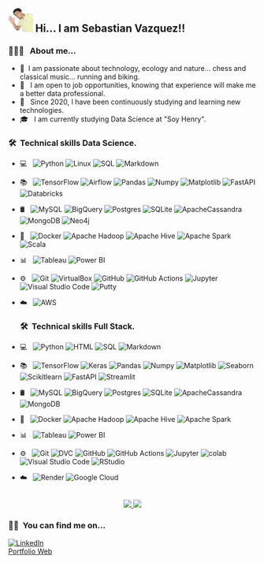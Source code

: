 <h2> <img width=50px height=50px alt="Web" src="sebita.png"> Hi... I am Sebastian Vazquez!!</h2>

<h3> 👨🏻‍💻 &nbsp; About me...  </h3>

- 🔭 &nbsp;I am passionate about technology, ecology and nature... chess and classical music... running and biking.
- 💼 &nbsp; I am open to job opportunities, knowing that experience will make me a better data professional.
- 🌱 &nbsp; Since 2020, I have been continuously studying and learning new technologies.
- 🎓 &nbsp; I am currently studying Data Science at "Soy Henry". 

<h3> 🛠 &nbsp;Technical skills Data Science.</h3>

- 💻 &nbsp;
  ![Python](https://img.shields.io/badge/-Python-333333?style=flat&logo=python)
  ![Linux](https://img.shields.io/badge/-Linux-333333?style=flat&logo=linux)
  ![SQL](https://img.shields.io/badge/-SQL-333333?style=flat&logo=sql)
  ![Markdown](https://img.shields.io/badge/-Markdown-333333?style=flat&logo=markdown)
- 📚 &nbsp;
  ![TensorFlow](https://img.shields.io/badge/-TensorFlow-333333?style=flat&logo=tensorflow)
  ![Airflow](https://img.shields.io/badge/-Airflow-333333?style=flat&logo=airflow)
  ![Pandas](https://img.shields.io/badge/-Pandas-333333?style=flat&logo=pandas)
  ![Numpy](https://img.shields.io/badge/-Numpy-333333?style=flat&logo=numpy)
  ![Matplotlib](https://img.shields.io/badge/-Matplotlib-333333?style=flat&logo=matplotlib)
  ![FastAPI](https://img.shields.io/badge/-FastAPI-333333?style=flat&logo=fastapi)
  ![Databricks](https://img.shields.io/badge/-Databricks-333333?style=flat&logo=databricks)
- 🛢 &nbsp;
  ![MySQL](https://img.shields.io/badge/-MySQL-333333?style=flat&logo=MySQL)
  ![BigQuery](https://img.shields.io/badge/-BigQuery-333333?style=flat&logo=bigquery)
  ![Postgres](https://img.shields.io/badge/-Postgres-333333?style=flat&logo=postgresql)
  ![SQLite](https://img.shields.io/badge/-SQLite-333333?style=flat&logo=sqlite)
  ![ApacheCassandra](https://img.shields.io/badge/-Cassandra-333333?style=flat&logo=apache-cassandra&logoColor=white)
  ![MongoDB](https://img.shields.io/badge/-MongoDB-333333?style=flat&logo=mongodb)
  ![Neo4j](https://img.shields.io/badge/-Neo4j-333333?style=flat&logo=neo4j)
- 🔧 &nbsp;
  ![Docker](https://img.shields.io/badge/-Docker-333333?style=flat&logo=docker)
  ![Apache Hadoop](https://img.shields.io/badge/-Apache%20Hadoop-333333?style=flat&logo=apache-hadoop)
  ![Apache Hive](https://img.shields.io/badge/-Apache%20Hive-333333?style=flat&logo=apache-hive)
  ![Apache Spark](https://img.shields.io/badge/-Apache%20Spark-333333?style=flat&logo=apache-spark)
  ![Scala](https://img.shields.io/badge/-Scala-333333?style=flat&logo=scala)
- 📊 &nbsp;
  ![Tableau](https://img.shields.io/badge/-Tableau-333333?style=flat&logo=tableau)
  ![Power BI](https://img.shields.io/badge/-Power%20BI-333333?style=flat&logo=powerbi)
- ⚙️ &nbsp;
  ![Git](https://img.shields.io/badge/-Git-333333?style=flat&logo=git)
  ![VirtualBox](https://img.shields.io/badge/-VirtualBox-333333?style=flat&logo=VirtualBox)
  ![GitHub](https://img.shields.io/badge/-GitHub-333333?style=flat&logo=github)
  ![GitHub Actions](https://img.shields.io/badge/-GitHub%20Actions-333333?style=flat&logo=githubactions)
  ![Jupyter](https://img.shields.io/badge/-Jupyter-333333?style=flat&logo=jupyter)
  ![Visual Studio Code](https://img.shields.io/badge/-Visual%20Studio%20Code-333333?style=flat&logo=visual-studio-code&logoColor=007ACC)
  ![Putty](https://img.shields.io/badge/-Putty-333333?style=flat&logo=putty)
- ☁️ &nbsp;
  ![AWS](https://img.shields.io/badge/-AWS-333333?style=flat&logo=AWS)

  <h3> 🛠 &nbsp;Technical skills Full Stack.</h3>

- 💻 &nbsp;
  ![Python](https://img.shields.io/badge/-Python-333333?style=flat&logo=python)
  ![HTML](https://img.shields.io/badge/-HTML-333333?style=flat&logo=HTML)
  ![SQL](https://img.shields.io/badge/-SQL-333333?style=flat&logo=sql)
  ![Markdown](https://img.shields.io/badge/-Markdown-333333?style=flat&logo=markdown)
- 📚 &nbsp;
  ![TensorFlow](https://img.shields.io/badge/-TensorFlow-333333?style=flat&logo=tensorflow)
  ![Keras](https://img.shields.io/badge/-Keras-333333?style=flat&logo=keras)
  ![Pandas](https://img.shields.io/badge/-Pandas-333333?style=flat&logo=pandas)
  ![Numpy](https://img.shields.io/badge/-Numpy-333333?style=flat&logo=numpy)
  ![Matplotlib](https://img.shields.io/badge/-Matplotlib-333333?style=flat&logo=matplotlib)
  ![Seaborn](https://img.shields.io/badge/-Seaborn-333333?style=flat&logo=seaborn)
  ![Scikitlearn](https://img.shields.io/badge/-Scikitlearn-333333?style=flat&logo=scikitlearn)
  ![FastAPI](https://img.shields.io/badge/-FastAPI-333333?style=flat&logo=fastapi)
  ![Streamlit](https://img.shields.io/badge/-Streamlit-333333?style=flat&logo=streamlit)
- 🛢 &nbsp;
  ![MySQL](https://img.shields.io/badge/-MySQL-333333?style=flat&logo=MySQL)
  ![BigQuery](https://img.shields.io/badge/-BigQuery-333333?style=flat&logo=bigquery)
  ![Postgres](https://img.shields.io/badge/-Postgres-333333?style=flat&logo=postgresql)
  ![SQLite](https://img.shields.io/badge/-SQLite-333333?style=flat&logo=sqlite)
  ![ApacheCassandra](https://img.shields.io/badge/-Cassandra-333333?style=flat&logo=apache-cassandra&logoColor=white)
  ![MongoDB](https://img.shields.io/badge/-MongoDB-333333?style=flat&logo=mongodb)
- 🔧 &nbsp;
  ![Docker](https://img.shields.io/badge/-Docker-333333?style=flat&logo=docker)
  ![Apache Hadoop](https://img.shields.io/badge/-Apache%20Hadoop-333333?style=flat&logo=apache-hadoop)
  ![Apache Hive](https://img.shields.io/badge/-Apache%20Hive-333333?style=flat&logo=apache-hive)
  ![Apache Spark](https://img.shields.io/badge/-Apache%20Spark-333333?style=flat&logo=apache-spark)
- 📊 &nbsp;
  ![Tableau](https://img.shields.io/badge/-Tableau-333333?style=flat&logo=tableau)
  ![Power BI](https://img.shields.io/badge/-Power%20BI-333333?style=flat&logo=powerbi)
- ⚙️ &nbsp;
  ![Git](https://img.shields.io/badge/-Git-333333?style=flat&logo=git)
  ![DVC](https://img.shields.io/badge/-DVC-333333?style=flat&logo=dvc)
  ![GitHub](https://img.shields.io/badge/-GitHub-333333?style=flat&logo=github)
  ![GitHub Actions](https://img.shields.io/badge/-GitHub%20Actions-333333?style=flat&logo=githubactions)
  ![Jupyter](https://img.shields.io/badge/-Jupyter-333333?style=flat&logo=jupyter)
  ![colab](https://img.shields.io/badge/-colab-333333?style=flat&logo=colabbadge)
  ![Visual Studio Code](https://img.shields.io/badge/-Visual%20Studio%20Code-333333?style=flat&logo=visual-studio-code&logoColor=007ACC)
  ![RStudio](https://img.shields.io/badge/-RStudio-333333?style=flat&logo=rstudio)
- ☁️ &nbsp;
  ![Render](https://img.shields.io/badge/-Render-333333?style=flat&logo=render)
  ![Google Cloud](https://img.shields.io/badge/-Google%20Cloud-333333?style=flat&logo=google-cloud)

<p align="center">
<br/>

<a href="[https://github.com/AVS1508](https://github.com/SebitaElGordito)">
  <img height="180em" src="https://github-readme-stats.vercel.app/api?username=SebitaElGordito&theme=buefy&show_icons=true" /> 
  <img height="180em" src="https://github-readme-stats.vercel.app/api/top-langs/?username=SebitaElGordito&theme=buefy&layout=compact" />
</a>

<br/>
</p>


<h3> 🤝🏻 &nbsp;You can find me on...</h3>
<a href="https://www.linkedin.com/in/sebastian-vazquez-67353722b/"><img alt="LinkedIn" src="https://img.shields.io/badge/LinkedIn-blue?style=flat-square&logo=linkedin"></a>
<br>
<a href="https://sebastianvazquezgsvv.netlify.app/">Portfolio Web</a> 



